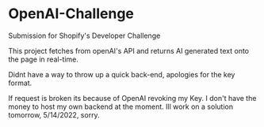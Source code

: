 # OpenAI-Challenge
Submission for Shopify's Developer Challenge

This project fetches from openAI's API and returns AI generated text onto the page in real-time.

Didnt have a way to throw up a quick back-end, apologies for the key format.

If request is broken its because of OpenAI revoking my Key. I don't have the money to host my own backend at the moment. Ill work on a solution tomorrow, 5/14/2022, sorry.

